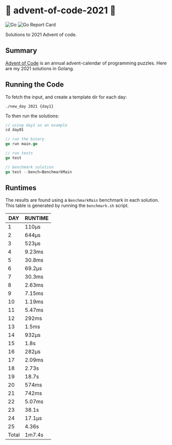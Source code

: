 # 🎄 advent-of-code-2021 🎄

![Go](https://github.com/jcockbain/advent-of-code-2021/workflows/Go/badge.svg)
![Go Report Card](https://goreportcard.com/badge/github.com/jcockbain/advent-of-code-2021)

Solutions to 2021 Advent of code. 

## Summary 

[Advent of Code](https://adventofcode.com/) is an annual advent-calendar of programming puzzles. Here are my 2021 solutions in Golang. 

## Running the Code

To fetch the input, and create a template dir for each day: 

```shell
./new_day 2021 {day1}
```

To then run the solutions: 

```go
// using day1 as an example
cd day01

// run the binary
go run main.go

// run tests
go test

// benchmark solution
go test --bench=BenchmarkMain

```

## Runtimes

The results are found using a `BenchmarkMain` benchmark in each solution. This table is generated by running the `benchmark.sh` script.

|  DAY  | RUNTIME |
|-------|---------|
|     1 | 110µs   |
|     2 | 644µs   |
|     3 | 523µs   |
|     4 | 9.23ms  |
|     5 | 30.8ms  |
|     6 | 69.2µs  |
|     7 | 30.3ms  |
|     8 | 2.63ms  |
|     9 | 7.15ms  |
|    10 | 1.19ms  |
|    11 | 5.47ms  |
|    12 | 292ms   |
|    13 | 1.5ms   |
|    14 | 932µs   |
|    15 | 1.8s    |
|    16 | 282µs   |
|    17 | 2.09ms  |
|    18 | 2.73s   |
|    19 | 18.7s   |
|    20 | 574ms   |
|    21 | 742ms   |
|    22 | 5.07ms  |
|    23 | 38.1s   |
|    24 | 17.1µs  |
|    25 | 4.36s   |
| Total | 1m7.4s  |
